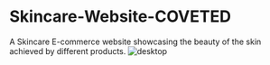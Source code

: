 # Skincare-Website-COVETED
A Skincare E-commerce website showcasing the beauty of the skin achieved by different products.
![desktop](https://github.com/user-attachments/assets/da26bc3b-6569-4878-b176-544408027d5d)

